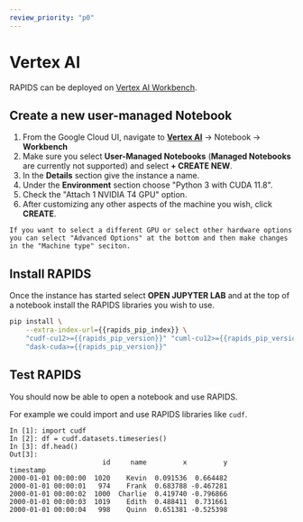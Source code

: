 ```yaml
---
review_priority: "p0"
---
```


# Vertex AI

RAPIDS can be deployed on [Vertex AI Workbench](https://cloud.google.com/vertex-ai-workbench).

## Create a new user-managed Notebook

1. From the Google Cloud UI, navigate to [**Vertex AI**](https://console.cloud.google.com/vertex-ai/workbench/user-managed) -> Notebook -> **Workbench**
2. Make sure you select **User-Managed Notebooks** (**Managed Notebooks** are currently not supported) and select **+ CREATE NEW**.
3. In the **Details** section give the instance a name.
4. Under the **Environment** section choose "Python 3 with CUDA 11.8".
5. Check the "Attach 1 NVIDIA T4 GPU" option.
6. After customizing any other aspects of the machine you wish, click **CREATE**.

```{tip}
If you want to select a different GPU or select other hardware options you can select "Advanced Options" at the bottom and then make changes in the "Machine type" seciton.
```

## Install RAPIDS

Once the instance has started select **OPEN JUPYTER LAB** and at the top of a notebook install the RAPIDS libraries you wish to use.

```bash
pip install \
    --extra-index-url={{rapids_pip_index}} \
    "cudf-cu12>={{rapids_pip_version}}" "cuml-cu12>={{rapids_pip_version}}" \
    "dask-cuda>={{rapids_pip_version}}"
```

## Test RAPIDS

You should now be able to open a notebook and use RAPIDS.

For example we could import and use RAPIDS libraries like `cudf`.

```ipython
In [1]: import cudf
In [2]: df = cudf.datasets.timeseries()
In [3]: df.head()
Out[3]:
                       id     name         x         y
timestamp
2000-01-01 00:00:00  1020    Kevin  0.091536  0.664482
2000-01-01 00:00:01   974    Frank  0.683788 -0.467281
2000-01-01 00:00:02  1000  Charlie  0.419740 -0.796866
2000-01-01 00:00:03  1019    Edith  0.488411  0.731661
2000-01-01 00:00:04   998    Quinn  0.651381 -0.525398
```

```{relatedexamples}

```
